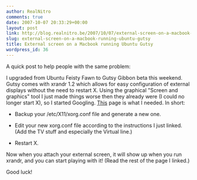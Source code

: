 ```yaml
---
author: RealNitro
comments: true
date: 2007-10-07 20:33:29+00:00
layout: post
link: http://blog.realnitro.be/2007/10/07/external-screen-on-a-macbook-running-ubuntu-gutsy/
slug: external-screen-on-a-macbook-running-ubuntu-gutsy
title: External screen on a Macbook running Ubuntu Gutsy
wordpress_id: 36
---
```


A quick post to help people with the same problem:

I upgraded from Ubuntu Feisty Fawn to Gutsy Gibbon beta this weekend. Gutsy comes with xrandr 1.2 which allows for easy configuration of external displays without the need to restart X. Using the graphical "Screen and graphics" tool I just made things worse then they already were (I could no longer start X), so I started Googling. [This](http://www.thinkwiki.org/wiki/Installing_Ubuntu_6.06.1_on_a_ThinkPad_R60e#Ubuntu_7.10_with_Intel_Graphics_Media_Accelerator_950) page is what I needed. In short:

* Backup your /etc/X11/xorg.conf file and generate a new one.

* Edit your new xorg.conf file according to the instructions I just linked. (Add the TV stuff and especially the Virtual line.)

* Restart X.

Now when you attach your external screen, it will show up when you run xrandr, and you can start playing with it! (Read the rest of the page I linked.)

Good luck!